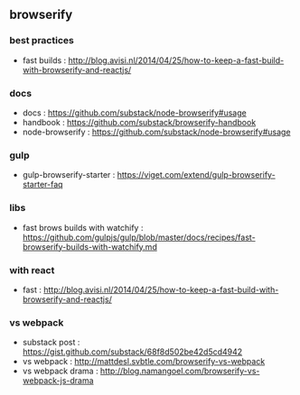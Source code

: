 ## browserify               

### best practices
- fast builds : http://blog.avisi.nl/2014/04/25/how-to-keep-a-fast-build-with-browserify-and-reactjs/        

### docs 
- docs : https://github.com/substack/node-browserify#usage
- handbook : https://github.com/substack/browserify-handbook
- node-browserify : https://github.com/substack/node-browserify#usage                                       

### gulp
- gulp-browserify-starter : https://viget.com/extend/gulp-browserify-starter-faq

### libs
- fast brows builds with watchify : https://github.com/gulpjs/gulp/blob/master/docs/recipes/fast-browserify-builds-with-watchify.md 

### with react
- fast : http://blog.avisi.nl/2014/04/25/how-to-keep-a-fast-build-with-browserify-and-reactjs/               

### vs webpack
- substack post : https://gist.github.com/substack/68f8d502be42d5cd4942
- vs webpack : http://mattdesl.svbtle.com/browserify-vs-webpack
- vs webpack drama : http://blog.namangoel.com/browserify-vs-webpack-js-drama


                                                                                                                     
